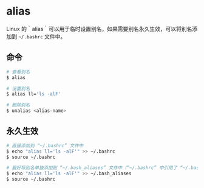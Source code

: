 # alias

Linux 的｀alias｀可以用于临时设置别名，如果需要别名永久生效，可以将别名添加到 `~/.bashrc` 文件中。

## 命令

```bash
# 查看别名
$ alias

# 设置别名
$ alias ll='ls -alF'

# 删除别名
$ unalias <alias-name>
```

## 永久生效

```bash
# 直接添加到 “~/.bashrc” 文件中
$ echo "alias ll='ls -alF'" >> ~/.bashrc
$ source ~/.bashrc

# 最好将别名单独添加到 “~/.bash_aliases” 文件中（“~/.bashrc” 中引用了 “~/.bash_aliases”）
$ echo "alias ll='ls -alF'" >> ~/.bash_aliases
$ source ~/.bashrc
```
